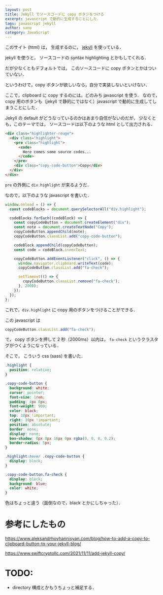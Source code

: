 ```yaml
---
layout: post
title: Jekyll でソースコードに copy ボタンをつける
excerpt: javascript で動的に生成することにした．
tags: javascript jekyll
author: sano
category: JavaScript
---
```


このサイト (html) は，
生成するのに，
[jekyll](https://jekyllrb.com/) を使っている．

jekyll を使うと，
ソースコードの syntax highlighting とかもしてくれる．

だが少なくともデフォルトでは，
このソースコードに copy ボタンとかはついていない．

というわけで，copy ボタンが欲しいなら，自分で実装しないといけない．

ここで，clipboard に copy するのには，どのみち javascript を使う．
なので，copy 用のボタンも（jekyll で静的にではなく）javascript で動的に生成してしまうことにした．

Jekyll の default がどうなっているのかはあまり自信がないのだが，
少なくとも，このテーマでは，
ソースコードは以下のような html として出力される．

```html
<div class="highlighter-rouge">
  <div class="highlight">
    <pre class="highlight">
      <code>
        Here comes some source codes...
      </code>
    </pre>
    <div class="copy-code-button">Copy</div>
  </div>
</div>
```

`pre` の外側に `div.highlight` が来るようだ．

なので，以下のような javascript を書いた．

```javascript
window.onload = () => {
  const codeBlocks = document.querySelectorAll("div.highlight");

  codeBlocks.forEach((codeBlock) => {
    const copyCodeButton = document.createElement("div");
    const note = document.createTextNode("Copy");
    copyCodeButton.appendChild(note);
    copyCodeButton.classList.add("copy-code-button");

    codeBlock.appendChild(copyCodeButton);
    const code = codeBlock.innerText;

    copyCodeButton.addEventListener("click", () => {
      window.navigator.clipboard.writeText(code);
      copyCodeButton.classList.add("fa-check");

      setTimeout(() => {
        copyCodeButton.classList.remove("fa-check");
      }, 2000);
    });
  });
};
```

これで，`div.highlight` に copy 用のボタンをつけることができる．

この javascript は

```javascript
copyCodeButton.classList.add("fa-check");
```

で，
copy ボタンを押して 2 秒（2000ms）以内は，
`fa-check` というクラスタグがつくようになっている．

そこで，
こういう css (sass) を書いた．

```css
.highlight {
  position: relative;
}

.copy-code-button {
  background: white;
  cursor: pointer;
  font-size: 1rem;
  padding: 4px 8px;
  font-weight: 900;
  color: black;
  top: 10px !important;
  right: 10px !important;
  position: absolute;
  border: none;
  display: none;
  box-shadow: 0px 8px 16px 0px rgba(0, 0, 0, 0.2);
  border-radius: 5px;
}

.highlight:hover .copy-code-button {
  display: block;
}

.copy-code-button.fa-check {
  display: block;
  background: blue;
  color: white;
}
```

色はちょっと違う（面倒なので，black とかにしちゃった）．

# 参考にしたもの

<https://www.aleksandrhovhannisyan.com/blog/how-to-add-a-copy-to-clipboard-button-to-your-jekyll-blog/>

<https://www.swiftcryptollc.com/2021/11/11/add-jekyll-copy/>

# TODO:

- directory 構成とかもうちょっと補足する．
